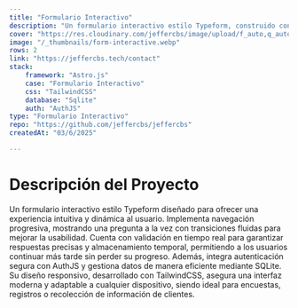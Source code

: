 ```yaml
---
title: "Formulario Interactivo"
description: "Un formulario interactivo estilo Typeform, construido con Preact en Astro.js y diseñado con TailwindCSS para una experiencia fluida y responsiva. Permite navegación progresiva y validación en tiempo real."
cover: "https://res.cloudinary.com/jeffercbs/image/upload/f_auto,q_auto/v1/jeffercbs/form-responsive/hgp1zxvuh7gwxdyshsnj"
image: "/_thumbnails/form-interactive.webp"
rows: 2
link: "https://jeffercbs.tech/contact"
stack:
    framework: "Astro.js"
    case: "Formulario Interactivo"
    css: "TailwindCSS"
    database: "Sqlite"
    auth: "AuthJS"
type: "Formulario Interactivo"
repo: "https://github.com/jeffercbs/jeffercbs"
createdAt: "03/6/2025"

---
```

# Descripción del Proyecto

Un formulario interactivo estilo Typeform diseñado para ofrecer una experiencia intuitiva y dinámica al usuario. Implementa navegación progresiva, mostrando una pregunta a la vez con transiciones fluidas para mejorar la usabilidad. Cuenta con validación en tiempo real para garantizar respuestas precisas y almacenamiento temporal, permitiendo a los usuarios continuar más tarde sin perder su progreso. Además, integra autenticación segura con AuthJS y gestiona datos de manera eficiente mediante SQLite. Su diseño responsivo, desarrollado con TailwindCSS, asegura una interfaz moderna y adaptable a cualquier dispositivo, siendo ideal para encuestas, registros o recolección de información de clientes.